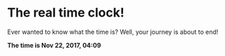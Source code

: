 # The real time clock!

Ever wanted to know what the time is? Well, your journey is about to end!

**The time is Nov 22, 2017, 04:09**